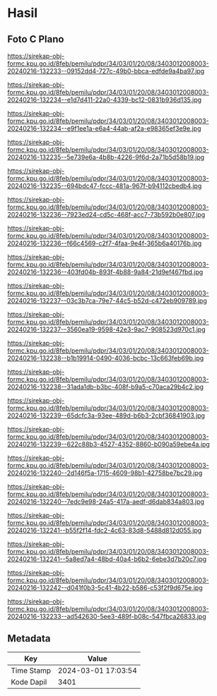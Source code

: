 # Hasil

## Foto C Plano

https://sirekap-obj-formc.kpu.go.id/8feb/pemilu/pdpr/34/03/01/20/08/3403012008003-20240216-132233--09152dd4-727c-49b0-bbca-edfde9a4ba97.jpg

https://sirekap-obj-formc.kpu.go.id/8feb/pemilu/pdpr/34/03/01/20/08/3403012008003-20240216-132234--e1d7d411-22a0-4339-bc12-0831b936d135.jpg

https://sirekap-obj-formc.kpu.go.id/8feb/pemilu/pdpr/34/03/01/20/08/3403012008003-20240216-132234--e9f1ee1a-e6a4-44ab-af2a-e98365ef3e9e.jpg

https://sirekap-obj-formc.kpu.go.id/8feb/pemilu/pdpr/34/03/01/20/08/3403012008003-20240216-132235--5e739e6a-4b8b-4226-9f6d-2a71b5d58b19.jpg

https://sirekap-obj-formc.kpu.go.id/8feb/pemilu/pdpr/34/03/01/20/08/3403012008003-20240216-132235--694bdc47-fccc-481a-967f-b94112cbedb4.jpg

https://sirekap-obj-formc.kpu.go.id/8feb/pemilu/pdpr/34/03/01/20/08/3403012008003-20240216-132236--7923ed24-cd5c-468f-acc7-73b592b0e807.jpg

https://sirekap-obj-formc.kpu.go.id/8feb/pemilu/pdpr/34/03/01/20/08/3403012008003-20240216-132236--f66c4569-c2f7-4faa-9e4f-365b6a40176b.jpg

https://sirekap-obj-formc.kpu.go.id/8feb/pemilu/pdpr/34/03/01/20/08/3403012008003-20240216-132236--403fd04b-893f-4b88-9a84-21d9ef467fbd.jpg

https://sirekap-obj-formc.kpu.go.id/8feb/pemilu/pdpr/34/03/01/20/08/3403012008003-20240216-132237--03c3b7ca-79e7-44c5-b52d-c472eb909789.jpg

https://sirekap-obj-formc.kpu.go.id/8feb/pemilu/pdpr/34/03/01/20/08/3403012008003-20240216-132237--3560ea19-9598-42e3-9ac7-908523d970c1.jpg

https://sirekap-obj-formc.kpu.go.id/8feb/pemilu/pdpr/34/03/01/20/08/3403012008003-20240216-132238--b1b19914-0490-4036-bcbc-13c663feb69b.jpg

https://sirekap-obj-formc.kpu.go.id/8feb/pemilu/pdpr/34/03/01/20/08/3403012008003-20240216-132238--31ada1db-b3bc-408f-b9a5-c70aca29b4c2.jpg

https://sirekap-obj-formc.kpu.go.id/8feb/pemilu/pdpr/34/03/01/20/08/3403012008003-20240216-132239--65dcfc3a-93ee-489d-b6b3-2cbf36841903.jpg

https://sirekap-obj-formc.kpu.go.id/8feb/pemilu/pdpr/34/03/01/20/08/3403012008003-20240216-132239--622c88b3-4527-4352-8860-b090a59ebe4a.jpg

https://sirekap-obj-formc.kpu.go.id/8feb/pemilu/pdpr/34/03/01/20/08/3403012008003-20240216-132240--2d146f5a-1715-4609-98b1-42758be7bc29.jpg

https://sirekap-obj-formc.kpu.go.id/8feb/pemilu/pdpr/34/03/01/20/08/3403012008003-20240216-132240--7edc9e98-24a5-417a-aedf-d6dab834a803.jpg

https://sirekap-obj-formc.kpu.go.id/8feb/pemilu/pdpr/34/03/01/20/08/3403012008003-20240216-132241--b55f2f14-fdc2-4c63-83d8-5488d812d055.jpg

https://sirekap-obj-formc.kpu.go.id/8feb/pemilu/pdpr/34/03/01/20/08/3403012008003-20240216-132241--5a8ed7a4-48bd-40a4-b6b2-6ebe3d7b20c7.jpg

https://sirekap-obj-formc.kpu.go.id/8feb/pemilu/pdpr/34/03/01/20/08/3403012008003-20240216-132242--d041f0b3-5c41-4b22-b586-c53f2f9d675e.jpg

https://sirekap-obj-formc.kpu.go.id/8feb/pemilu/pdpr/34/03/01/20/08/3403012008003-20240216-132233--ad542630-5ee3-489f-b08c-547fbca26833.jpg


## Metadata

| Key        | Value               |
| ---------- | ------------------- |
| Time Stamp | 2024-03-01 17:03:54 |
| Kode Dapil | 3401                |



